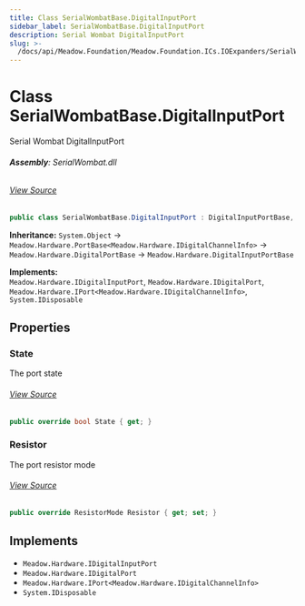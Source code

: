 ```yaml
---
title: Class SerialWombatBase.DigitalInputPort
sidebar_label: SerialWombatBase.DigitalInputPort
description: Serial Wombat DigitalInputPort
slug: >-
  /docs/api/Meadow.Foundation/Meadow.Foundation.ICs.IOExpanders/SerialWombatBase.DigitalInputPort
---
```

# Class SerialWombatBase.DigitalInputPort
Serial Wombat DigitalInputPort

###### **Assembly**: SerialWombat.dll
###### [View Source](https://github.com/WildernessLabs/Meadow.Foundation.git/blob/develop/Source/Meadow.Foundation.Peripherals/ICs.IOExpanders.SerialWombat/Driver/SerialWombatBase.DigitalInputPort.cs#L10)
```csharp title="Declaration"
public class SerialWombatBase.DigitalInputPort : DigitalInputPortBase, IDigitalInputPort, IDigitalPort, IPort<IDigitalChannelInfo>, IDisposable
```
**Inheritance:** `System.Object` -> `Meadow.Hardware.PortBase<Meadow.Hardware.IDigitalChannelInfo>` -> `Meadow.Hardware.DigitalPortBase` -> `Meadow.Hardware.DigitalInputPortBase`

**Implements:**  
`Meadow.Hardware.IDigitalInputPort`, `Meadow.Hardware.IDigitalPort`, `Meadow.Hardware.IPort<Meadow.Hardware.IDigitalChannelInfo>`, `System.IDisposable`

## Properties
### State
The port state
###### [View Source](https://github.com/WildernessLabs/Meadow.Foundation.git/blob/develop/Source/Meadow.Foundation.Peripherals/ICs.IOExpanders.SerialWombat/Driver/SerialWombatBase.DigitalInputPort.cs#L29)
```csharp title="Declaration"
public override bool State { get; }
```
### Resistor
The port resistor mode
###### [View Source](https://github.com/WildernessLabs/Meadow.Foundation.git/blob/develop/Source/Meadow.Foundation.Peripherals/ICs.IOExpanders.SerialWombat/Driver/SerialWombatBase.DigitalInputPort.cs#L37)
```csharp title="Declaration"
public override ResistorMode Resistor { get; set; }
```

## Implements

* `Meadow.Hardware.IDigitalInputPort`
* `Meadow.Hardware.IDigitalPort`
* `Meadow.Hardware.IPort<Meadow.Hardware.IDigitalChannelInfo>`
* `System.IDisposable`
